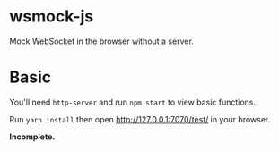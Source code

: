 # wsmock-js
Mock WebSocket in the browser without a server.

# Basic
You'll need `http-server` and run `npm start` to view basic functions.

Run `yarn install` then open http://127.0.0.1:7070/test/ in your browser.



**Incomplete.**
